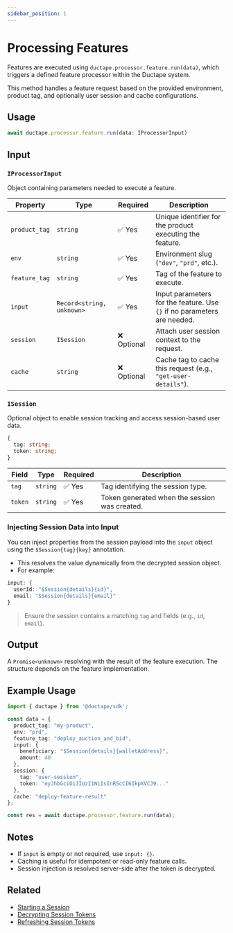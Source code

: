 ```yaml
---
sidebar_position: 1
---
```


# Processing Features

Features are executed using `ductape.processor.feature.run(data)`, which triggers a defined feature processor within the Ductape system.

This method handles a feature request based on the provided environment, product tag, and optionally user session and cache configurations.


## Usage

```ts
await ductape.processor.feature.run(data: IProcessorInput)
````

## Input

### `IProcessorInput`

Object containing parameters needed to execute a feature.

| Property      | Type                      | Required   | Description                                                             |
| ------------- | ------------------------- | ---------- | ----------------------------------------------------------------------- |
| `product_tag` | `string`                  | ✅ Yes      | Unique identifier for the product executing the feature.                |
| `env`         | `string`                  | ✅ Yes      | Environment slug (`"dev"`, `"prd"`, etc.).                              |
| `feature_tag` | `string`                  | ✅ Yes      | Tag of the feature to execute.                                          |
| `input`       | `Record<string, unknown>` | ✅ Yes      | Input parameters for the feature. Use `{}` if no parameters are needed. |
| `session`     | `ISession`         | ❌ Optional | Attach user session context to the request.                             |
| `cache`       | `string`                  | ❌ Optional | Cache tag to cache this request (e.g., `"get-user-details"`).           |


### `ISession`

Optional object to enable session tracking and access session-based user data.

```ts
{
  tag: string;
  token: string;
}
```

| Field   | Type     | Required | Description                                   |
| ------- | -------- | -------- | --------------------------------------------- |
| `tag`   | `string` | ✅ Yes    | Tag identifying the session type.             |
| `token` | `string` | ✅ Yes    | Token generated when the session was created. |


### Injecting Session Data into Input

You can inject properties from the session payload into the `input` object using the `$Session{tag}{key}` annotation.

* This resolves the value dynamically from the decrypted session object.
* For example:

```ts
input: {
  userId: "$Session{details}{id}",
  email: "$Session{details}{email}"
}
```

> Ensure the session contains a matching `tag` and fields (e.g., `id`, `email`).


## Output

A `Promise<unknown>` resolving with the result of the feature execution. The structure depends on the feature implementation.


## Example Usage

```ts
import { ductape } from '@ductape/sdk';

const data = {
  product_tag: "my-product",
  env: "prd",
  feature_tag: "deploy_auction_and_bid",
  input: {
    beneficiary: "$Session{details}{walletAddress}",
    amount: 40
  },
  session: {
    tag: "user-session",
    token: "eyJhbGciOiJIUzI1NiIsInR5cCI6IkpXVCJ9..."
  },
  cache: "deploy-feature-result"
};

const res = await ductape.processor.feature.run(data);
```

## Notes

* If `input` is empty or not required, use `input: {}`.
* Caching is useful for idempotent or read-only feature calls.
* Session injection is resolved server-side after the token is decrypted.

## Related

* [Starting a Session](../sessions/generating)
* [Decrypting Session Tokens](../sessions/decrypting)
* [Refreshing Session Tokens](../sessions/refreshing)
